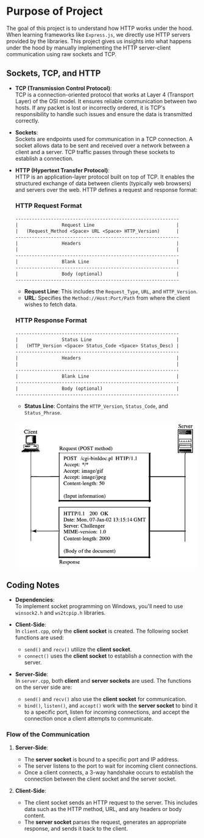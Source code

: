 # Purpose of Project

The goal of this project is to understand how HTTP works under the hood. When learning frameworks like `Express.js`, we directly use HTTP servers provided by the libraries. This project gives us insights into what happens under the hood by manually implementing the HTTP server-client communication using raw sockets and TCP.

## Sockets, TCP, and HTTP

- **TCP (Transmission Control Protocol)**:  
  TCP is a connection-oriented protocol that works at Layer 4 (Transport Layer) of the OSI model. It ensures reliable communication between two hosts. If any packet is lost or incorrectly ordered, it is TCP's responsibility to handle such issues and ensure the data is transmitted correctly.
  
- **Sockets**:  
  Sockets are endpoints used for communication in a TCP connection. A socket allows data to be sent and received over a network between a client and a server. TCP traffic passes through these sockets to establish a connection.

- **HTTP (Hypertext Transfer Protocol)**:  
  HTTP is an application-layer protocol built on top of TCP. It enables the structured exchange of data between clients (typically web browsers) and servers over the web. HTTP defines a request and response format:

    ### HTTP Request Format
    ```
    ------------------------------------------------------------
    |                Request Line                              |
    |   (Request_Method <Space> URL <Space> HTTP_Version)      |
    ------------------------------------------------------------
    |                Headers                                   |
    |                                                          |
    ------------------------------------------------------------
    |                Blank Line                                |
    ------------------------------------------------------------
    |                Body (optional)                           |
    ------------------------------------------------------------
    ```
    - **Request Line**: This includes the `Request_Type`, `URL`, and `HTTP_Version`.  
    - **URL**: Specifies the `Method://Host:Port/Path` from where the client wishes to fetch data.

    ### HTTP Response Format
    ```
    ------------------------------------------------------------
    |                Status Line                               |
    |   (HTTP_Version <Space> Status_Code <Space> Status_Desc) |
    ------------------------------------------------------------
    |                Headers                                   |
    |                                                          |
    ------------------------------------------------------------
    |                Blank Line                                |
    ------------------------------------------------------------
    |                Body (optional)                           |
    ------------------------------------------------------------
    ```
    - **Status Line**: Contains the `HTTP_Version`, `Status_Code`, and `Status_Phrase`.

    ![HTTP Request and Response](image.png)

## Coding Notes

- **Dependencies**:  
  To implement socket programming on Windows, you'll need to use `winsock2.h` and `ws2tcpip.h` libraries.

- **Client-Side**:  
  In `client.cpp`, only the **client socket** is created. The following socket functions are used:
  - `send()` and `recv()` utilize the **client socket**.
  - `connect()` uses the **client socket** to establish a connection with the server.

- **Server-Side**:  
  In `server.cpp`, both **client** and **server sockets** are used. The functions on the server side are:
  - `send()` and `recv()` also use the **client socket** for communication.
  - `bind()`, `listen()`, and `accept()` work with the **server socket** to bind it to a specific port, listen for incoming connections, and accept the connection once a client attempts to communicate.

### Flow of the Communication

1. **Server-Side**:
   - The **server socket** is bound to a specific port and IP address.
   - The server listens to the port to wait for incoming client connections.
   - Once a client connects, a 3-way handshake occurs to establish the connection between the client socket and the server socket.

2. **Client-Side**:
   - The client socket sends an HTTP request to the server. This includes data such as the HTTP method, URL, and any headers or body content.
   - The **server socket** parses the request, generates an appropriate response, and sends it back to the client.
